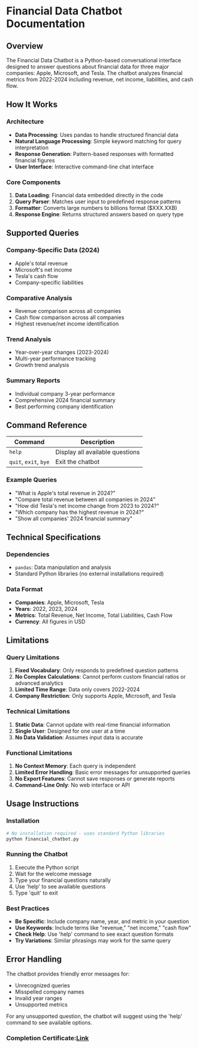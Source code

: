 # Financial Data Chatbot Documentation

## Overview
The Financial Data Chatbot is a Python-based conversational interface designed to answer questions about financial data for three major companies: Apple, Microsoft, and Tesla. The chatbot analyzes financial metrics from 2022-2024 including revenue, net income, liabilities, and cash flow.

## How It Works

### Architecture
- **Data Processing**: Uses pandas to handle structured financial data
- **Natural Language Processing**: Simple keyword matching for query interpretation
- **Response Generation**: Pattern-based responses with formatted financial figures
- **User Interface**: Interactive command-line chat interface

### Core Components
1. **Data Loading**: Financial data embedded directly in the code
2. **Query Parser**: Matches user input to predefined response patterns
3. **Formatter**: Converts large numbers to billions format ($XXX.XXB)
4. **Response Engine**: Returns structured answers based on query type

## Supported Queries

### Company-Specific Data (2024)
- Apple's total revenue
- Microsoft's net income
- Tesla's cash flow
- Company-specific liabilities

### Comparative Analysis
- Revenue comparison across all companies
- Cash flow comparison across all companies
- Highest revenue/net income identification

### Trend Analysis
- Year-over-year changes (2023-2024)
- Multi-year performance tracking
- Growth trend analysis

### Summary Reports
- Individual company 3-year performance
- Comprehensive 2024 financial summary
- Best performing company identification

## Command Reference

| Command | Description |
|---------|-------------|
| `help` | Display all available questions |
| `quit`, `exit`, `bye` | Exit the chatbot |

### Example Queries
- "What is Apple's total revenue in 2024?"
- "Compare total revenue between all companies in 2024"
- "How did Tesla's net income change from 2023 to 2024?"
- "Which company has the highest revenue in 2024?"
- "Show all companies' 2024 financial summary"

## Technical Specifications

### Dependencies
- `pandas`: Data manipulation and analysis
- Standard Python libraries (no external installations required)

### Data Format
- **Companies**: Apple, Microsoft, Tesla
- **Years**: 2022, 2023, 2024
- **Metrics**: Total Revenue, Net Income, Total Liabilities, Cash Flow
- **Currency**: All figures in USD


## Limitations

### Query Limitations
1. **Fixed Vocabulary**: Only responds to predefined question patterns
2. **No Complex Calculations**: Cannot perform custom financial ratios or advanced analytics
3. **Limited Time Range**: Data only covers 2022-2024
4. **Company Restriction**: Only supports Apple, Microsoft, and Tesla

### Technical Limitations
1. **Static Data**: Cannot update with real-time financial information
2. **Single User**: Designed for one user at a time
3. **No Data Validation**: Assumes input data is accurate

### Functional Limitations
1. **No Context Memory**: Each query is independent
2. **Limited Error Handling**: Basic error messages for unsupported queries
3. **No Export Features**: Cannot save responses or generate reports
4. **Command-Line Only**: No web interface or API

## Usage Instructions

### Installation
```bash
# No installation required - uses standard Python libraries
python financial_chatbot.py
```

### Running the Chatbot
1. Execute the Python script
2. Wait for the welcome message
3. Type your financial questions naturally
4. Use 'help' to see available questions
5. Type 'quit' to exit

### Best Practices
- **Be Specific**: Include company name, year, and metric in your question
- **Use Keywords**: Include terms like "revenue," "net income," "cash flow"
- **Check Help**: Use 'help' command to see exact question formats
- **Try Variations**: Similar phrasings may work for the same query

## Error Handling
The chatbot provides friendly error messages for:
- Unrecognized queries
- Misspelled company names
- Invalid year ranges
- Unsupported metrics

For any unsupported question, the chatbot will suggest using the 'help' command to see available options.

### Completion Certificate:[Link](https://forage-uploads-prod.s3.amazonaws.com/completion-certificates/SKZxezskWgmFjRvj9/gabev3vXhuACr48eb_SKZxezskWgmFjRvj9_W2Wx6ttJCfjcfB4cd_1748974291879_completion_certificate.pdf)